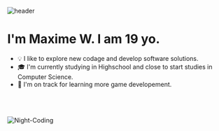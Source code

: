 


![header](https://capsule-render.vercel.app/api?type=wave&color=black&height=300&section=header&text=HI%20render&fontSize=90)

# I'm Maxime W. I am 19 yo. 

- 💡  I like to explore new codage and develop software solutions.
- 🎓  I'm currently studying in Highschool and close to start studies in Computer Science.
- 🌱  I'm on track for learning more game developement.



<BR><BR><BR>
![Night-Coding](https://user-images.githubusercontent.com/86760026/124391379-abf2a600-dcf0-11eb-85d0-9f92e6a0e6bd.gif)


  
 

